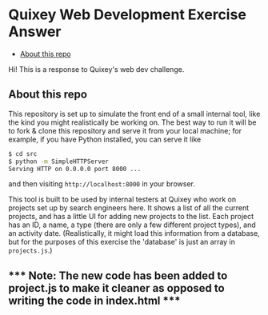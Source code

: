 Quixey Web Development Exercise Answer
=======================================

* [About this repo](#about-this-repo)

Hi! This is a response to Quixey's web dev challenge. 

About this repo
---------------

This repository is set up to simulate the front end of a small internal tool, like the kind you might realistically be working on. The best way to run it will be to fork & clone this repository and serve it from your local machine; for example, if you have Python installed, you can serve it like

```sh
$ cd src
$ python -m SimpleHTTPServer
Serving HTTP on 0.0.0.0 port 8000 ...
```

and then visiting `http://localhost:8000` in your browser.

This tool is built to be used by internal testers at Quixey who work on projects set up by search engineers here. It shows a list of all the current projects, and has a little UI for adding new projects to the list. Each project has an ID, a name, a type (there are only a few different project types), and an activity date. (Realistically, it might load this information from a database, but for the purposes of this exercise the 'database' is just an array in `projects.js`.)

*** Note: The new code has been added to project.js to make it cleaner as opposed to writing the code in index.html ***
------------------------------------------------------------------------------------------------------------------------